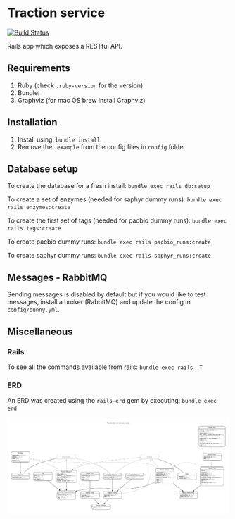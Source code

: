 # Traction service

[![Build Status](https://travis-ci.org/sanger/traction-service.svg?branch=devel)](https://travis-ci.org/sanger/traction-service)

Rails app which exposes a RESTful API.

## Requirements

1. Ruby (check `.ruby-version` for the version)
1. Bundler
1. Graphviz (for mac OS brew install Graphviz)

## Installation

1. Install using: `bundle install`
1. Remove the `.example` from the config files in `config` folder

## Database setup

To create the database for a fresh install: `bundle exec rails db:setup`

To create a set of enzymes (needed for saphyr dummy runs): `bundle exec rails enzymes:create`

To create the first set of tags (needed for pacbio dummy runs): `bundle exec rails tags:create`

To create pacbio dummy runs: `bundle exec rails pacbio_runs:create`

To create saphyr dummy runs: `bundle exec rails saphyr_runs:create`

## Messages - RabbitMQ

Sending messages is disabled by default but if you would like to test messages, install a broker
(RabbitMQ) and update the config in `config/bunny.yml`.

## Miscellaneous

### Rails

To see all the commands available from rails: `bundle exec rails -T`

### ERD

An ERD was created using the `rails-erd` gem by executing: `bundle exec erd`

![ERD](erd.jpg "ERD")
